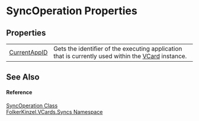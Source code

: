 # SyncOperation Properties




## Properties
<table>
<tr>
<td><a href="a77de103-fb6c-b579-0d19-be66f61db7a5.md">CurrentAppID</a></td>
<td>Gets the identifier of the executing application that is currently used within the <a href="23413828-9a4a-2851-b88b-84d0afcb0031.md">VCard</a> instance.</td></tr>
</table>

## See Also


#### Reference
<a href="6b08dba1-9fe0-969a-41d9-332a33d180c4.md">SyncOperation Class</a>  
<a href="314eb040-efc7-ad87-1b26-494465ab2e69.md">FolkerKinzel.VCards.Syncs Namespace</a>  
